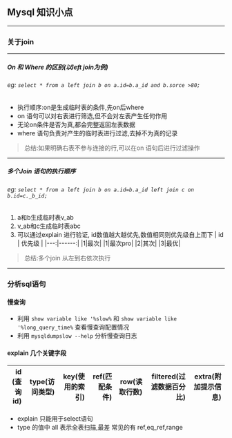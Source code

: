 ## Mysql 知识小点
___
### 关于join
___
##### On 和 Where 的区别(以left join为例)
###### eg: `select * from a left join b on a.id=b.a_id and b.sorce >80;`

   * 执行顺序:on是生成临时表的条件,先on后where
   * on 语句可以对右表进行筛选,但不会对左表产生任何作用
   * 无论on条件是否为真,都会完整返回左表数据
   * where 语句负责对产生的临时表进行过滤,去掉不为真的记录
> 总结:如果明确右表不参与连接的行,可以在on 语句后进行过滤操作
___
##### 多个Join 语句的执行顺序
###### eg: `select * from a left join b on a.id=b.a_id left join c on b.id=c._b_id;`
   1. a和b生成临时表v_ab
   2. v_ab和c生成临时表abc
   3. 可以通过explain 进行验证, id数值越大越优先,数值相同则优先级自上而下
    | id | 优先级 |
    |---:|------:|
    |1|最次|
    |1|最次pro|
    |2|其次|
    |3|最优|
> 总结:多个join 从左到右依次执行
___

### 分析sql语句
#### 慢查询
* 利用 `show variable like '%slow%` 和 `show variable like '%long_query_time%` 查看慢查询配置情况
* 利用 `mysqldumpslow --help` 分析慢查询日志
#### explain 几个关键字段
| id (查询id)| type(访问类型)| key(使用的索引) | ref(匹配条件) | row(读取行数) | filtered(过滤数据百分比) | extra(附加提示信息) |
|---:|-----:|--------------:|----:|----:|----:|---------:|

* explain 只能用于select语句
* type 的值中 all 表示全表扫描,最差 常见的有 ref,eq_ref,range

